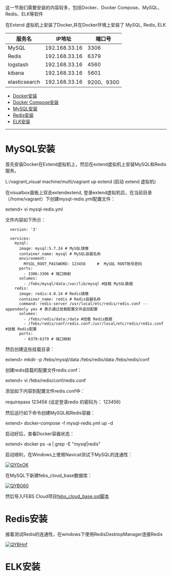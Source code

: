 这一节我们需要安装的内容较多，包括Docker、Docker Compose、MySQL、Redis、ELK等软件

在Extend 虚拟机上安装了Docker,并在Docker环境上安装了 MySQL, Redis,  ELK

服务名	|IP地址	|端口号|
---|---|---|
MySQL	|192.168.33.16|	3306|
Redis	|192.168.33.16|	6379|
logstash	|192.168.33.16|	4560|
kibana	|192.168.33.16|	5601|
elasticsearch	|192.168.33.16|	9200、9300|


* [Docker安装](https://github.com/stevenli91748/Engineering-special/blob/master/Docker/docker%20for%20linux/README.md)
* [Docker Compose安装](https://github.com/stevenli91748/Engineering-special/blob/master/Docker/Docker%20Compose%E5%AE%89%E8%A3%85/Docker%20Compose%E5%AE%89%E8%A3%85.md)
* [MySQL安装](#MySQL安装)
* [Redis安装](#Redis安装)
* [ELK安装](#ELK安装)

---

# MySQL安装

首先安装Docker在Extend虚拟机上，然后在extend虚拟机上安装MySQL和Redis服务。

L:/vagrant_visual machine/multi/vagrant up extend         (启动 extend 虚拟机)

在visualbox面板上双击extendextend, 登录extend虚拟机后，在当前目录（/home/vagrant）下创建mysql-redis.yml配置文件：

extend> vi mysql-redis.yml

文件内容如下所示：

      version: '3'

      services:
        mysql:
          image: mysql:5.7.24 # MySQL镜像
          container_name: mysql # MySQL容器名称
          environment:
            MYSQL_ROOT_PASSWORD: 123456     #  MySQL ROOT账号密码
          ports:
            - 3306:3306 # 端口映射
          volumes:
            - /febs/mysql/data:/var/lib/mysql #挂载 MySQL数据
        redis:
          image: redis:4.0.14 # Redis镜像
          container_name: redis # Redis容器名称
          command: redis-server /usr/local/etc/redis/redis.conf --appendonly yes # 表示通过挂载配置文件追加配置
          volumes:
            - /febs/redis/data:/data #挂载 Redis数据
            - /febs/redis/conf/redis.conf:/usr/local/etc/redis/redis.conf #挂载 Redis配置
          ports:
            - 6379:6379 # 端口映射

然后创建这些挂载目录：

extend> mkdir -p /febs/mysql/data /febs/redis/data /febs/redis/conf

创建redis挂载的配置文件redis.conf：

extend> vi /febs/redis/conf/redis.conf

添加如下内容到配置文件redis.conf中：

requirepass 123456     (设定登录redis 的密码为： 123456)

然后运行如下命令创建MySQL和Redis容器：

extend> docker-compose -f mysql-redis.yml up -d

启动好后，查看Docker容器状态：

extend> docker ps -a | grep -E "mysql|redis"

启动顺利，在Windows上使用Navicat测试下MySQL的连通性：


<a href="https://ibb.co/1nQNGFW"><img src="https://i.ibb.co/QcQVvyw/QY0xOK.png" alt="QY0xOK" border="0"></a>

在MySQL下新建febs_cloud_base数据库：

<a href="https://ibb.co/vQgpwB3"><img src="https://i.ibb.co/3MG2rsp/QYBG60.png" alt="QYBG60" border="0"></a>

然后导入FEBS Cloud项目[febs_cloud_base.sql脚本]()

# Redis安装

接着测试Redis的连通性，在windows下使用RedisDesktopManager连接Redis

<a href="https://ibb.co/6WH5QcW"><img src="https://i.ibb.co/W2k1CN2/QYBHnf.png" alt="QYBHnf" border="0"></a>

# ELK安装
